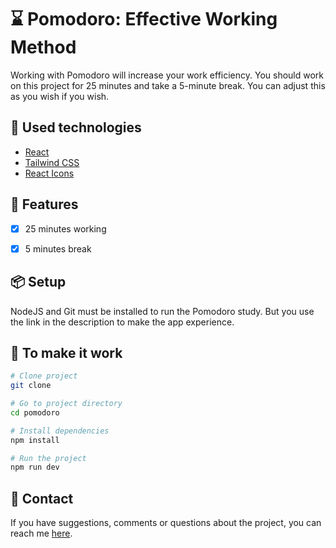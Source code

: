 # ⌛ Pomodoro: Effective Working Method

Working with Pomodoro will increase your work efficiency. You should work on this project for 25 minutes and take a 5-minute break. You can adjust this as you wish if you wish.

 ## 🧰 Used technologies
  + [React](https://reactjs.org/)
  + [Tailwind CSS](https://tailwindcss.com/)
  + [React Icons](https://react-icons.github.io/react-icons/)

## 📝 Features
- [x] 25 minutes working
- [x] 5 minutes break


## 📦 Setup
NodeJS and Git must be installed to run the Pomodoro study. But you use the link in the description to make the app experience.

## 🚀 To make it work
    
```bash
# Clone project
git clone

# Go to project directory
cd pomodoro

# Install dependencies
npm install

# Run the project
npm run dev
```

## 📧 Contact
If you have suggestions, comments or questions about the project, you can reach me [here](https://twitter.com/baaranadali).
